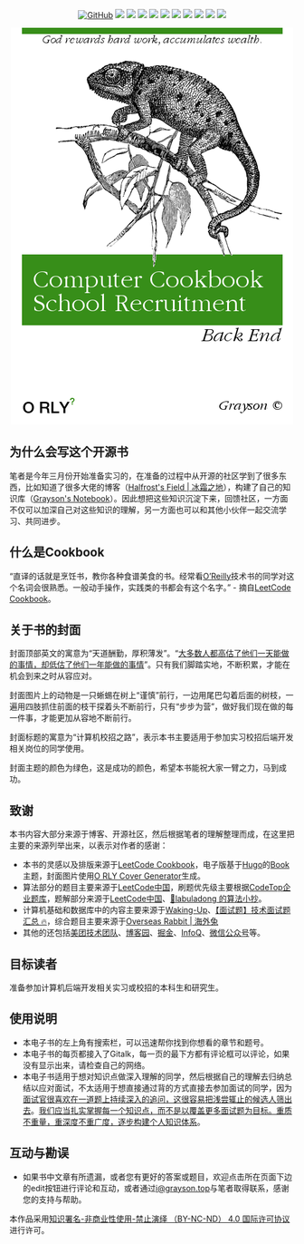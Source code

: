 <p align='center'>
<a href="https://github.com/wpwbb510582246/ComputerCookbook-SchoolRecruitment/blob/main/LICENSE"><img alt="GitHub" src="https://img.shields.io/github/license/wpwbb510582246/ComputerCookbook-SchoolRecruitment?label=License"></a>
<img src="https://img.shields.io/badge/License-CC-000000.svg">
<img src="https://img.shields.io/badge/language-Java-26C2F0.svg">
<img src="https://img.shields.io/badge/made%20with-=1-blue.svg">
<a href="https://github.com/wpwbb510582246/ComputerCookbook-SchoolRecruitment/pulls"><img src="https://img.shields.io/badge/PR-Welcome-brightgreen.svg"></a>
<img src="https://img.shields.io/github/stars/wpwbb510582246/ComputerCookbook-SchoolRecruitment?style=social">
<img src="https://visitor-badge.laobi.icu/badge?page_id=wpwbb510582246.ComputerCookbook-SchoolRecruitment">
<img src="https://img.shields.io/github/downloads/wpwbb510582246/ComputerCookbook-SchoolRecruitment/total">
<img src="https://img.shields.io/bitbucket/issues/wpwbb510582246/ComputerCookbook-SchoolRecruitment">
<a href="https://www.grayson.top"><img src="https://img.shields.io/badge/Blog-Grayson-80d4f9.svg?style=flat"></a>
<a href="https://unsplash.com/@graysonwp"><img src="https://img.shields.io/badge/Unsplash-Grayson-success.svg"></a>
</p>



<p align='center'>
  <img src="./exampleSite/content/assets/images/book-cover.png">
</p>



## 为什么会写这个开源书

笔者是今年三月份开始准备实习的，在准备的过程中从开源的社区学到了很多东西，比如知道了很多大佬的博客（[Halfrost's Field | 冰霜之地](https://halfrost.com)），构建了自己的知识库（[Grayson's Notebook](https://notebook.grayson.top)）。因此想把这些知识沉淀下来，回馈社区，一方面不仅可以加深自己对这些知识的理解，另一方面也可以和其他小伙伴一起交流学习、共同进步。

## 什么是Cookbook

“直译的话就是烹饪书，教你各种食谱美食的书。经常看[O’Reilly](https://www.oreilly.com/products/books-videos.html)技术书的同学对这个名词会很熟悉。一般动手操作，实践类的书都会有这个名字。” - 摘自[LeetCode Cookbook](https://books.halfrost.com/leetcode)。

## 关于书的封面

封面顶部英文的寓意为“天道酬勤，厚积薄发”。“[大多数人都高估了他们一天能做的事情，却低估了他们一年能做的事情](https://github.com/wolverinn/Waking-Up)”。只有我们脚踏实地，不断积累，才能在机会到来之时从容应对。

封面图片上的动物是一只蜥蜴在树上“谨慎”前行，一边用尾巴勾着后面的树枝，一遍用四肢抓住前面的枝干探着头不断前行，只有“步步为营”，做好我们现在做的每一件事，才能更加从容地不断前行。

封面标题的寓意为“计算机校招之路”，表示本书主要适用于参加实习校招后端开发相关岗位的同学使用。

封面主题的颜色为绿色，这是成功的颜色，希望本书能祝大家一臂之力，马到成功。

## 致谢

本书内容大部分来源于博客、开源社区，然后根据笔者的理解整理而成，在这里把主要的来源列举出来，以表示对作者的感谢：

- 本书的灵感以及排版来源于[LeetCode Cookbook](https://books.halfrost.com/leetcode)，电子版基于[Hugo](https://gohugo.io)的[Book](https://themes.gohugo.io/themes/hugo-book)主题，封面图片使用[O RLY Cover Generator](https://dev.to/rly)生成。
- 算法部分的题目主要来源于[LeetCode中国](https://leetcode-cn.com)，刷题优先级主要根据[CodeTop企业题库](https://codetop.cc)，题解部分来源于[LeetCode中国](https://leetcode-cn.com)、[📖labuladong 的算法小抄](https://labuladong.gitbook.io/algo)。
- 计算机基础和数据库中的内容主要来源于[Waking-Up](https://github.com/wolverinn/Waking-Up)、[【面试题】技术面试题汇总 🔥](https://imageslr.com/2020/07/08/tech-interview.html)，综合题目主要来源于[Overseas Rabbit | 海外兔](https://osjobs.net)
- 其他的还包括[美团技术团队](https://tech.meituan.com)、[博客园](https://www.cnblogs.com)、[掘金](https://juejin.cn)、[InfoQ](https://www.infoq.cn)、[微信公众号](https://weixin.sogou.com)等。

## 目标读者

准备参加计算机后端开发相关实习或校招的本科生和研究生。

## 使用说明

- 本电子书的左上角有搜索栏，可以迅速帮你找到你想看的章节和题号。
- 本电子书的每页都接入了Gitalk，每一页的最下方都有评论框可以评论，如果没有显示出来，请检查自己的网络。
- 本电子书适用于想对知识点做深入理解的同学，然后根据自己的理解去归纳总结以应对面试，不太适用于想直接通过背的方式直接去参加面试的同学，因为[面试官很喜欢在一道题上持续深入的追问，这很容易把浅尝辄止的候选人筛出去](https://imageslr.com/2021/autumn-recruit.html)。[我们应当扎实掌握每一个知识点，而不是以覆盖更多面试题为目标。重质不重量，重深度不重广度，逐步构建个人知识体系](https://imageslr.com/2021/autumn-recruit.html)。

## 互动与勘误

- 如果书中文章有所遗漏，或者您有更好的答案或题目，欢迎点击所在页面下边的edit按钮进行评论和互动，或者通过[i@grayson.top](mailto:i@grayson.top)与笔者取得联系，感谢您的支持与帮助。

本作品采用[知识署名-非商业性使用-禁止演绎 （BY-NC-ND） 4.0 国际许可协议](https://creativecommons.org/licenses/by-nc-nd/4.0/legalcode.zh-Hans)进行许可。
